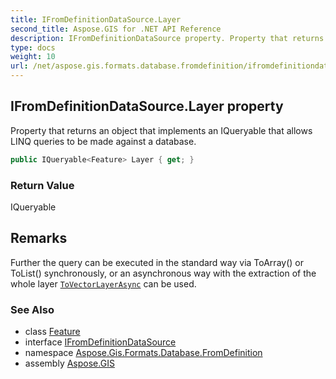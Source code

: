 ```yaml
---
title: IFromDefinitionDataSource.Layer
second_title: Aspose.GIS for .NET API Reference
description: IFromDefinitionDataSource property. Property that returns an object that implements an IQueryable that allows LINQ queries to be made against a database
type: docs
weight: 10
url: /net/aspose.gis.formats.database.fromdefinition/ifromdefinitiondatasource/layer/
---
```

## IFromDefinitionDataSource.Layer property

Property that returns an object that implements an IQueryable that allows LINQ queries to be made against a database.

```csharp
public IQueryable<Feature> Layer { get; }
```

### Return Value

IQueryable

## Remarks

Further the query can be executed in the standard way via ToArray() or ToList() synchronously, or an asynchronous way with the extraction of the whole layer [`ToVectorLayerAsync`](../../queryablelayerextension/tovectorlayerasync/) can be used.

### See Also

* class [Feature](../../../aspose.gis/feature/)
* interface [IFromDefinitionDataSource](../)
* namespace [Aspose.Gis.Formats.Database.FromDefinition](../../ifromdefinitiondatasource/)
* assembly [Aspose.GIS](../../../)



